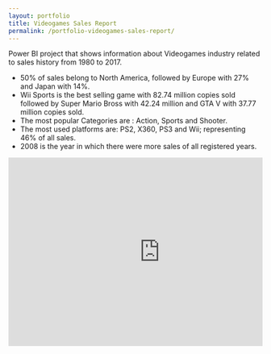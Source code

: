 ```yaml
---
layout: portfolio
title: Videogames Sales Report
permalink: /portfolio-videogames-sales-report/
---
```


Power BI project that shows information about Videogames industry related to sales history from 1980 to 2017.

- 50% of sales belong to North America, followed by Europe with 27% and Japan with 14%.
- Wii Sports is the best selling game with 82.74 million copies sold followed by Super Mario Bross with 42.24 million and GTA V with 37.77 million copies sold.
- The most popular Categories are : Action, Sports and Shooter.
- The most used platforms are: PS2, X360, PS3 and Wii; representing 46% of all sales.
- 2008 is the year in which there were more sales of all registered years.


<div style="overflow : auto;">
  <iframe title="Proyecto 1 - Page 1" width="600" height="373.5" src="https://app.powerbi.com/view?r=eyJrIjoiOTQyNzVhODgtYzMxNy00MWFmLWJhNGItMWRmYTE4OTgwMTAzIiwidCI6IjQxMDMwMjJiLWVhMjQtNDJhZS05NmUyLTg3OGMyY2Y5NGZiYSJ9" frameborder="0" allowFullScreen="true"></iframe>
 </div>
